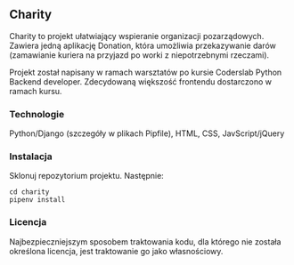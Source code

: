 ## Charity

Charity to projekt ułatwiający wspieranie organizacji pozarządowych.
Zawiera jedną aplikację Donation, która umożliwia przekazywanie darów
(zamawianie kuriera na przyjazd po worki z niepotrzebnymi rzeczami).

Projekt został napisany w ramach warsztatów po kursie Coderslab Python Backend developer.
Zdecydowaną większość frontendu dostarczono w ramach kursu.

### Technologie

Python/Django (szczegóły w plikach Pipfile), HTML, CSS, JavScript/jQuery

### Instalacja

Sklonuj repozytorium projektu. Następnie:
```
cd charity
pipenv install
```

### Licencja

Najbezpieczniejszym sposobem traktowania kodu, dla którego nie została określona licencja, jest traktowanie go jako własnościowy.
